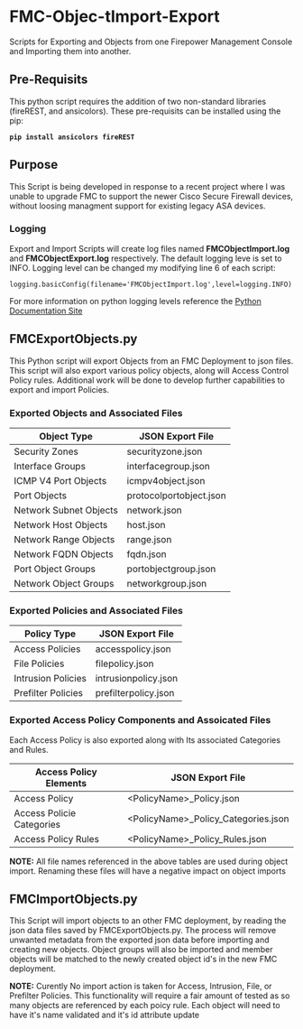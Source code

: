# FMC-Objec-tImport-Export
Scripts for Exporting and Objects from one Firepower Management Console and Importing them into another.

## Pre-Requisits
This python script requires the addition of two non-standard libraries (fireREST, and ansicolors).  These pre-requisits can be installed using the pip:

**`pip install ansicolors fireREST`**

## Purpose
This Script is being developed in response to a recent project where I was unable to upgrade FMC to support the newer Cisco Secure Firewall devices, without loosing managment support for existing legacy ASA devices.

### Logging
Export and Import Scripts will create log files named **FMCObjectImport.log** and **FMCObjectExport.log** respectively.  The default logging leve is set to INFO.  Logging level can be changed my modifying line 6 of each script:

```
logging.basicConfig(filename='FMCObjectImport.log',level=logging.INFO)
```
For more information on python logging levels reference the [Python Documentation Site]("https://docs.python.org/3/library/logging.html")


## FMCExportObjects.py
This Python script will export Objects from an FMC Deployment to json files. This script will also export various policy objects, along will Access Control Policy rules.  Additional work will be done to develop further capabilities to export and import Policies.

### Exported Objects and Associated Files
| Object Type | JSON Export File | 
|-------------|-------------|
| Security Zones| securityzone.json |
| Interface Groups | interfacegroup.json |
| ICMP V4 Port Objects | icmpv4object.json |
| Port Objects | protocolportobject.json |
| Network Subnet Objects | network.json |
| Network Host Objects | host.json |
| Network Range Objects | range.json |
| Network FQDN Objects | fqdn.json |
| Port Object Groups | portobjectgroup.json |
| Network Object Groups | networkgroup.json |

### Exported Policies and Associated Files
| Policy Type | JSON Export File |
|-------------|------------------|
| Access Policies | accesspolicy.json |
| File Policies | filepolicy.json |
| Intrusion Policies | intrusionpolicy.json |
| Prefilter Policies | prefilterpolicy.json |

### Exported Access Policy Components and Assoicated Files
Each Access Policy is also exported along with Its associated Categories and Rules.

| Access Policy Elements | JSON Export File |
|------------------------|------------------|
| Access Policy | \<PolicyName\>_Policy.json |
| Access Policie Categories | \<PolicyName\>_Policy_Categories.json |
| Access Policy Rules | \<PolicyName\>_Policy_Rules.json |

**NOTE:**
All file names referenced in the above tables are used during object import.  Renaming these files will have a negative impact on object imports

## FMCImportObjects.py
This Script will import objects to an other FMC deployment, by reading the json data files saved by FMCExportObjects.py. The process will remove unwanted metadata from the exported json data before importing and creating new objects. Object groups will also be imported and member objects will be matched to the newly created object id's in the new FMC deployment.

**NOTE:**
Curently No import action is taken for Access, Intrusion, File, or Prefilter Policies.  This functionality will require a fair amount of tested as so many objects are referenced by each poicy rule.  Each object will need to have it's name validated and it's id attribute update
